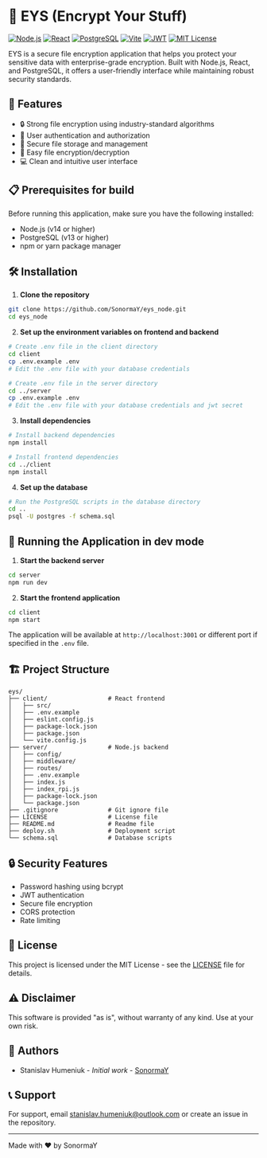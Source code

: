 # 🔐 EYS (Encrypt Your Stuff)

[![Node.js](https://img.shields.io/badge/Node.js-43853D?style=for-the-badge&logo=node.js&logoColor=white)](https://nodejs.org/)
[![React](https://img.shields.io/badge/React-20232A?style=for-the-badge&logo=react&logoColor=61DAFB)](https://reactjs.org/)
[![PostgreSQL](https://img.shields.io/badge/PostgreSQL-316192?style=for-the-badge&logo=postgresql&logoColor=white)](https://www.postgresql.org/)
[![Vite](https://img.shields.io/badge/Vite-646CFF?style=for-the-badge&logo=vite&logoColor=white)](https://vitejs.dev/)
[![JWT](https://img.shields.io/badge/JWT-000000?style=for-the-badge&logo=JSON%20web%20tokens&logoColor=white)](https://jwt.io/)
[![MIT License](https://img.shields.io/badge/License-MIT-blue.svg)](https://opensource.org/licenses/MIT)

EYS is a secure file encryption application that helps you protect your sensitive data with enterprise-grade encryption. Built with Node.js, React, and PostgreSQL, it offers a user-friendly interface while maintaining robust security standards.

## 🚀 Features

- 🔒 Strong file encryption using industry-standard algorithms
- 👥 User authentication and authorization
- 📁 Secure file storage and management
- 🔄 Easy file encryption/decryption
- 💻 Clean and intuitive user interface

## 📋 Prerequisites for build

Before running this application, make sure you have the following installed:

- Node.js (v14 or higher)
- PostgreSQL (v13 or higher)
- npm or yarn package manager

## 🛠️ Installation

1. **Clone the repository**
```bash
git clone https://github.com/SonormaY/eys_node.git
cd eys_node
```

2. **Set up the environment variables on frontend and backend**
```bash
# Create .env file in the client directory
cd client
cp .env.example .env
# Edit the .env file with your database credentials

# Create .env file in the server directory
cd ../server
cp .env.example .env
# Edit the .env file with your database credentials and jwt secret
```

3. **Install dependencies**
```bash
# Install backend dependencies
npm install

# Install frontend dependencies
cd ../client
npm install
```

4. **Set up the database**
```bash
# Run the PostgreSQL scripts in the database directory
cd ..
psql -U postgres -f schema.sql
```

## 🚀 Running the Application in dev mode

1. **Start the backend server**
```bash
cd server
npm run dev
```

2. **Start the frontend application**
```bash
cd client
npm start
```

The application will be available at `http://localhost:3001` or different port if specified in the `.env` file.

## 🏗️ Project Structure

```
eys/
├── client/                 # React frontend
│   ├── src/
│   ├── .env.example
│   ├── eslint.config.js
│   ├── package-lock.json
│   ├── package.json
│   └── vite.config.js
├── server/                 # Node.js backend
│   ├── config/
│   ├── middleware/
│   ├── routes/
│   ├── .env.example
│   ├── index.js
│   ├── index_rpi.js
│   ├── package-lock.json
│   └── package.json
├── .gitignore              # Git ignore file
├── LICENSE                 # License file
├── README.md               # Readme file
├── deploy.sh               # Deployment script
└── schema.sql              # Database scripts
```

## 🔒 Security Features

- Password hashing using bcrypt
- JWT authentication
- Secure file encryption
- CORS protection
- Rate limiting

## 📜 License

This project is licensed under the MIT License - see the [LICENSE](LICENSE) file for details.

## ⚠️ Disclaimer

This software is provided "as is", without warranty of any kind. Use at your own risk.

## 👥 Authors

- Stanislav Humeniuk - *Initial work* - [SonormaY](https://github.com/SonormaY)

## 📞 Support

For support, email stanislav.humeniuk@outlook.com or create an issue in the repository.

---
Made with ❤️ by SonormaY
